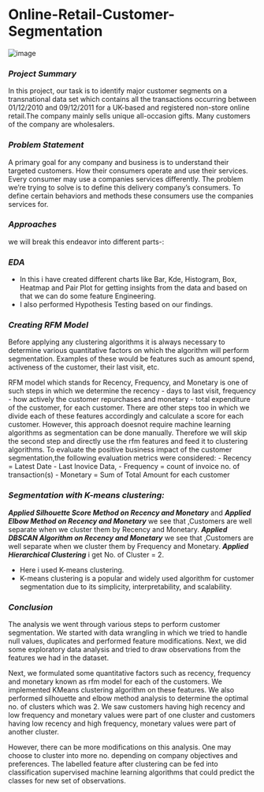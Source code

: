 # Online-Retail-Customer-Segmentation
![image](https://github.com/MDRIZWANKHAN/Online-Retail-Customer-Segmentation/assets/125923064/e91faf19-1ab7-4776-8bd7-0cd9cece108c)


### ***Project Summary*** 
In this project, our task is to identify major customer segments on a transnational data set which contains all the transactions occurring between 01/12/2010 and 09/12/2011 for a UK-based and registered non-store online retail.The company mainly sells unique all-occasion gifts. Many customers of the company are wholesalers.

### ***Problem Statement***
A primary goal for any company and business is to understand their targeted customers. How their consumers operate and use their services. Every consumer may use a companies services differently. The problem we’re trying to solve is to define this delivery company’s consumers. To define certain behaviors and methods these consumers use the companies services for.

### ***Approaches***
we will break this endeavor into different parts-:
### ***EDA***
- In this i have created different charts like Bar, Kde, Histogram, Box, Heatmap and Pair Plot for getting insights from the data and based on that we can do some feature Engineering.
- I also performed Hypothesis Testing based on our findings.

### ***Creating RFM Model***
Before applying any clustering algorithms it is always necessary to determine various quantitative factors on which the algorithm will perform segmentation. Examples of these would be features such as amount spend, activeness of the customer, their last visit, etc.

RFM model which stands for Recency, Frequency, and Monetary is one of such steps in which we determine the recency - days to last visit, frequency - how actively the customer repurchases and monetary - total expenditure of the customer, for each customer. There are other steps too in which we divide each of these features accordingly and calculate a score for each customer. However, this approach doesnot require machine learning algorithms as segmentation can be done manually. Therefore we will skip the second step and directly use the rfm features and feed it to clustering algorithms.
To evaluate the positive business impact of the customer segmentation,the following evaluation metrics were considered:
          - Recency = Latest Date - Last Inovice Data,
          - Frequency = count of invoice no. of transaction(s)
          - Monetary = Sum of Total Amount for each customer

### ***Segmentation with K-means clustering:***
   ***Applied Silhouette Score Method on Recency and Monetary*** and ***Applied Elbow Method on Recency and Monetary*** we see that ,Customers are well separate when we cluster them by Recency and Monetary.
   ***Applied DBSCAN Algorithm on Recency and Monetary*** we see that ,Customers are well separate when we cluster them by Frequency and Monetary.
   ***Applied Hierarchical Clustering*** i get No. of Cluster = 2.
   
- Here i used K-means clustering.
- K-means clustering is a popular and widely used algorithm for customer segmentation due to its simplicity, interpretability, and scalability.

### ***Conclusion***
The analysis we went through various steps to perform customer segmentation. We started with data wrangling in which we tried to handle null values, duplicates and performed feature modifications. Next, we did some exploratory data analysis and tried to draw observations from the features we had in the dataset.

Next, we formulated some quantitative factors such as recency, frequency and monetary known as rfm model for each of the customers. We implemented KMeans clustering algorithm on these features. We also performed silhouette and elbow method analysis to determine the optimal no. of clusters which was 2. We saw customers having high recency and low frequency and monetary values were part of one cluster and customers having low recency and high frequency, monetary values were part of another cluster.

However, there can be more modifications on this analysis. One may choose to cluster into more no. depending on company objectives and preferences. The labelled feature after clustering can be fed into classification supervised machine learning algorithms that could predict the classes for new set of observations.
